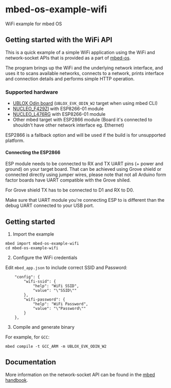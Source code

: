 # mbed-os-example-wifi #

WiFi example for mbed OS

## Getting started with the WiFi API ##

This is a quick example of a simple WiFi application using the WiFi and network-socket APIs that is provided as a part of [mbed-os](github.com/armmbed/mbed-os).

The program brings up the WiFi and the underlying network interface, and uses it to scans available networks, connects to a network, prints interface and connection details and performs simple HTTP operation.

### Supported hardware ###

* [UBLOX Odin board](https://developer.mbed.org/platforms/ublox-EVK-ODIN-W2/) (`UBLOX_EVK_ODIN_W2` target when using mbed CLI)
* [NUCLEO_F429ZI](https://developer.mbed.org/platforms/ST-Nucleo-F429ZI/) with ESP8266-01 module
* [NUCLEO_L476RG](https://developer.mbed.org/platforms/ST-Nucleo-L476RG/) with ESP8266-01 module
* Other mbed target with ESP2866 module (Board it's connected to shouldn't have other network interface eg. Ethernet)

ESP2866 is a fallback option and will be used if the build is for unsupported platform.

#### Connecting the ESP2866 ####

ESP module needs to be connected to RX and TX UART pins (+ power and ground) on your target board. That can be achieved using Grove shield or connected directly using jumper wires, please note that not all Arduino form factor boards have UART compatible with the Grove shiled.

For Grove shield TX has to be connected to D1 and RX to D0.

Make sure that UART module you're connecting ESP to is different than the debug UART connected to your USB port.

##  Getting started

1. Import the example

  ```
  mbed import mbed-os-example-wifi
  cd mbed-os-example-wifi
  ```
2. Configure the WiFi credentials

  Edit ```mbed_app.json``` to include correct SSID and Password:

  ```
      "config": {
          "wifi-ssid": {
              "help": "WiFi SSID",
              "value": "\"SSID\""
          },
          "wifi-password": {
              "help": "WiFi Password",
              "value": "\"Password\""
          }
      },
  ```

3. Compile and generate binary

  For example, for `GCC`:

  ```
  mbed compile -t GCC_ARM -m UBLOX_EVK_ODIN_W2
  ```

## Documentation ##

More information on the network-socket API can be found in the [mbed handbook](https://docs.mbed.com/docs/mbed-os-api-reference/en/5.2/APIs/communication/network_sockets/).

